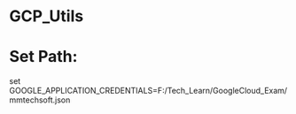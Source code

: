 # GCP_Utils
# Set Path:
   set GOOGLE_APPLICATION_CREDENTIALS=F:/Tech_Learn/GoogleCloud_Exam/mmtechsoft.json
